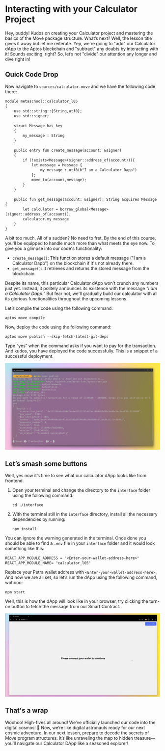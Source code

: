 # Interacting with your Calculator Project

Hey, buddy! Kudos on creating your Calculator project and mastering the basics of the Move package structure. What’s next? Well, the lesson title gives it away but let me reiterate. Yep, we're going to "add" our Calculator dApp to the Aptos blockchain and "subtract" any doubts by interacting with it! Sounds exciting, right? So, let’s not "divide" our attention any longer and dive right in!

## Quick Code Drop

Now navigate to `sources/calculator.move` and we have the following code there:

```
module metaschool::calculator_l05
{
    use std::string::{String,utf8};
    use std::signer;

    struct Message has key
    {
        my_message : String
    }

    public entry fun create_message(account: &signer)
    {
        if (!exists<Message>(signer::address_of(account))){
            let message = Message {
                my_message : utf8(b"I am a Calculator Dapp")            
            };
            move_to(account,message);    
        }
    }

    public fun get_message(account: &signer): String acquires Message {
        let calculator = borrow_global<Message>(signer::address_of(account));
        calculator.my_message
    }
}
```

A bit too much, All of a sudden? No need to fret. By the end of this course, you'll be equipped to handle much more than what meets the eye now. To give you a glimpse into our code's functionality:

- `create_message()`: This function stores a default message ("I am a Calculator Dapp") on the blockchain if it's not already there.
- `get_message()`: It retrieves and returns the stored message from the blockchain.

Despite its name, this particular Calculator dApp won't crunch any numbers just yet. Instead, it politely announces its existence with the message *"I am a Calculator Dapp."* But fear not, we'll gradually build our calculator with all its glorious functionalities throughout the upcoming lessons.

Let’s compile the code using the following command:

```
aptos move compile
```

Now, deploy the code using the following command:

```
aptos move publish --skip-fetch-latest-git-deps
```

Type “yes” when the command asks if you want to pay for the transaction. And kudos, you have deployed the code successfully. This is a snippet of a successful deployment.

![Untitled](https://github.com/0xmetaschool/Learning-Projects/blob/main/assests_for_all/aptos-c2-building-on-aptos-assets/Interacting%20with%20your%20Calculator%20Project/Untitled.png?raw=true)

## Let’s smash some buttons

Well, yes now it’s time to see what our calculator dApp looks like from frontend. 

1. Open your terminal and change the directory to the `interface` folder using the following command:
    
    ```
    cd ./interface
    ```
    
2. With the terminal still in the `interface` directory, install all the necessary dependencies by running:
    
    ```
    npm install
    ```
    

You can ignore the warning generated in the terminal. Once done you should be able to find a `.env` file in your `interface` folder and it would look something like this:

```
REACT_APP_MODULE_ADDRESS = "<Enter-your-wallet-address-here>"
REACT_APP_MODULE_NAME= "calculator_l05"
```

Replace your Petra wallet address with `<Enter-your-wallet-address-here>`. And now we are all set, so let’s run the dApp using the following command, wohooo:

```
npm start
```

Well, this is how the dApp will look like in your browser, try clicking the turn-on button to fetch the message from our Smart Contract.

![FirstInteraction.gif](https://github.com/0xmetaschool/Learning-Projects/blob/main/assests_for_all/aptos-c2-building-on-aptos-assets/Interacting%20with%20your%20Calculator%20Project/FirstInteraction.gif?raw=true)

## That's a wrap

Woohoo! High-fives all around! We’ve officially launched our code into the digital cosmos! 🚀 Now, we’re like digital astronauts ready for our next cosmic adventure. In our next lesson, prepare to decode the secrets of Move program structures. It’s like unraveling the map to hidden treasure—you’ll navigate our Calculator DApp like a seasoned explorer! 

